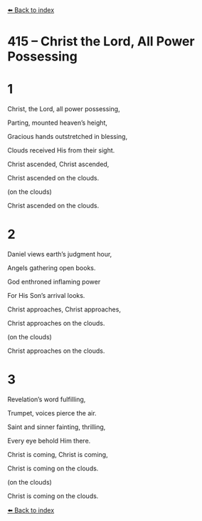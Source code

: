 [⬅️ Back to index](../README.md)

# 415 – Christ the Lord, All Power Possessing





# 1

Christ, the Lord, all power possessing,

Parting, mounted heaven’s height,

Gracious hands outstretched in blessing,

Clouds received His from their sight.

Christ ascended, Christ ascended,

Christ ascended on the clouds.

(on the clouds)

Christ ascended on the clouds.



# 2

Daniel views earth’s judgment hour,

Angels gathering open books.

God enthroned inflaming power

For His Son’s arrival looks.

Christ approaches, Christ approaches,

Christ approaches on the clouds.

(on the clouds)

Christ approaches on the clouds.



# 3

Revelation’s word fulfilling,

Trumpet, voices pierce the air.

Saint and sinner fainting, thrilling,

Every eye behold Him there.

Christ is coming, Christ is coming,

Christ is coming on the clouds.

(on the clouds)

Christ is coming on the clouds.

[⬅️ Back to index](../README.md)
